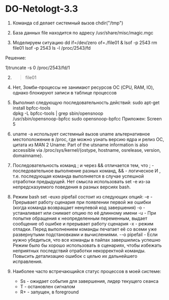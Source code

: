 # DO-Netologt-3.3
1. Команда cd делает системный вызов chdir("/tmp")

2. База данных file находится по адресу /usr/share/misc/magic.mgc

3. Моделируем ситуацию
dd if=/dev/zero of=./file01 &
 lsof -p 2543
 rm file01
 lsof -p 2543 
 ls -l /proc/2543/fd

 Решение:

1)truncate -s 0 /proc/2543/fd/1

2) > file01

4. Нет, Зомби-процессы не занимают ресурсов ОС (CPU, RAM, IO), однако блокируют записи в таблице процессов

5.	Выполнил следующую последовательность действий: 
	sudo apt-get install bpfcc-tools		
	dpkg -L bpfcc-tools | grep sbin/opensnoop	
	/usr/sbin/opensnoop-bpfcc
	sudo opensnoop-bpfcc
	Приложен: Screen 5 

6. uname -a использует системный вызов uname
  альтернативное местоположение в /proc, где можно узнать версию ядра и релиз ОС, цитата из MAN 2 Uname:
  Part of the utsname information is also accessible via /proc/sys/kernel/{ostype, hostname, osrelease, version, domainname}.  	

7.  Последовательность команд ; и через && отличается тем, что ; - последовательное выполнение разных команд, && - логическое И , т.е. последующая команда выполняется в случае успешной отработки предыдущей.
  Нет смысла использовать set -e из-за непредсказуемого поведения в разных версиях bash. 

8. Режим bash set -euxo pipefail состоит из следующих опций:
 	-e		- Прерывает работу сценария при появлении первой же ошибки (когда команда возвращает ненулевой код завершения)
	-o		- устаналивает или снимает опцию по её длинному имени
	-u		- При попытке обращения к неопределенным переменным, выдает сообщение об ошибке и прерывает работу сценария
	-x		- режим отладки. Перед выполнением команды печатает её со всеми уже развернутыми подстановками и вычислениями.
	--o pipefail 	- Если нужно убедиться, что все команды в пайпах завершились успешно
	Режим было бы хорошо использовать в сценариях, чтобы избежать неприятных последствий отработки некорректной команды. Повысить детализацию ошибок с целью их дальнейшего исправления. 

9. Наиболее часто встречающийся статус процессов в моей системе:
	- Ss - ожидает события для завершения, лидер текущего сеанса 
	-  T  - остановлен сигналом
	- R+  - запущен, в foreground 

